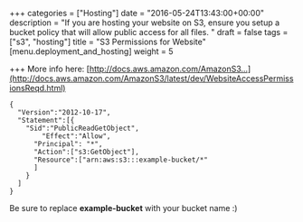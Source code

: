 +++
categories = ["Hosting"]
date = "2016-05-24T13:43:00+00:00"
description = "If you are hosting your website on S3, ensure you setup a bucket policy that will allow public access for all files. "
draft = false
tags = ["s3", "hosting"]
title = "S3 Permissions for Website"
[menu.deployment_and_hosting]
weight = 5

+++
More info here: [http://docs.aws.amazon.com/AmazonS3...](http://docs.aws.amazon.com/AmazonS3/latest/dev/WebsiteAccessPermissionsReqd.html)

```
{
  "Version":"2012-10-17",
  "Statement":[{
	"Sid":"PublicReadGetObject",
        "Effect":"Allow",
	  "Principal": "*",
      "Action":["s3:GetObject"],
      "Resource":["arn:aws:s3:::example-bucket/*"
      ]
    }
  ]
}
```
Be sure to replace **example-bucket** with your bucket name :)